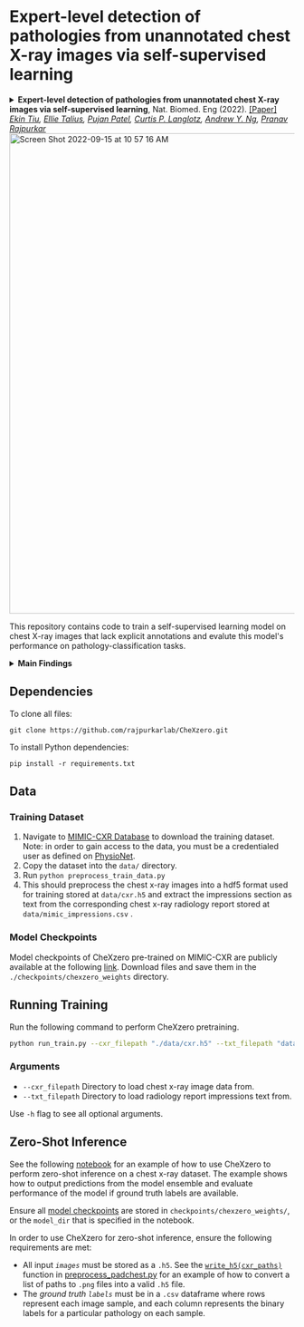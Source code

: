 # Expert-level detection of pathologies from unannotated chest X-ray images via self-supervised learning

<details>
<summary>
  <b>Expert-level detection of pathologies from unannotated chest X-ray images via self-supervised learning</b>, Nat. Biomed. Eng (2022). 
  <a href="https://www.nature.com/articles/s41551-022-00936-9" target="blank">[Paper]</a>
	<br><em><a href="https://www.linkedin.com/in/ekin-tiu-0aa467200/">Ekin Tiu</a>, <a href="https://www.linkedin.com/in/ellie-talius/">Ellie Talius</a>, <a href="https://www.linkedin.com/in/pujanpatel24/">Pujan Patel</a>, <a href="https://med.stanford.edu/profiles/curtis-langlotz">Curtis P. Langlotz</a>, <a href="https://www.andrewng.org/">Andrew Y. Ng</a>, <a href="https://pranavrajpurkar.squarespace.com/">Pranav Rajpurkar</a></em></br>
</summary>

```bash
Tiu, E., Talius, E., Patel, P. et al. Expert-level detection of pathologies from unannotated chest X-ray images via self-supervised learning. Nat. Biomed. Eng (2022). https://doi.org/10.1038/s41551-022-00936-9
```
</details>

<img width="848" alt="Screen Shot 2022-09-15 at 10 57 16 AM" src="https://user-images.githubusercontent.com/12751529/190451160-a919b363-6005-4cd4-9633-b194392bd728.png">

This repository contains code to train a self-supervised learning model on chest X-ray images that lack explicit annotations and evalute this model's performance on pathology-classification tasks.

<details>
  <summary>
	  <b>Main Findings</b>
  </summary>

1. **Automatically detecting pathologies in chest x-rays without explicit annotations:** Our method learns directly from the combination of images and unstructured radiology reports, thereby avoiding time-consuming labeling efforts. Our deep learning method is capable of predicting multiple pathologies and differential diagnoses that it had not explicitly seen during training. 
2. **Matching radiologist performance on different tasks on an external test set:** Our method performed on par with human performance when evaluated on an external validation set (CheXpert) of chest x-ray images labeled for the presence of 14 different conditions by multiple radiologists.
3. **Outperforming approaches that train on explicitly labeled data on an external test set:**  Using no labels, we outperformed a fully supervised approach (100% of labels) on 3 out of the 8 selected pathologies on a dataset (PadChest) collected in a different country. We further demonstrated high performance (AUC > 0.9) on 14 findings and at least 0.700 on 53 findings out of 107 radiographic findings that the method had not seen during training.
</details>


## Dependencies
To clone all files:

```git clone https://github.com/rajpurkarlab/CheXzero.git```

To install Python dependencies:

```pip install -r requirements.txt```

## Data 
### Training Dataset
1. Navigate to [MIMIC-CXR Database](https://physionet.org/content/mimic-cxr/2.0.0/) to download the training dataset. Note: in order to gain access to the data, you must be a credentialed user as defined on [PhysioNet](https://physionet.org/settings/credentialing/). 
2. Copy the dataset into the `data/` directory.
3. Run `python preprocess_train_data.py`
4. This should preprocess the chest x-ray images into a hdf5 format used for training stored at `data/cxr.h5` and extract the impressions section as text from the corresponding chest x-ray radiology report stored at `data/mimic_impressions.csv` .

### Model Checkpoints
Model checkpoints of CheXzero pre-trained on MIMIC-CXR are publicly available at the following [link](https://drive.google.com/drive/folders/19YH2EALQTbkKXdJmKm3iaK8yPi9s1xc-?usp=sharing). Download files and save them in the `./checkpoints/chexzero_weights` directory.

## Running Training
Run the following command to perform CheXzero pretraining. 
```bash
python run_train.py --cxr_filepath "./data/cxr.h5" --txt_filepath "data/mimic_impressions.csv"
```

### Arguments
* `--cxr_filepath` Directory to load chest x-ray image data from.
* `--txt_filepath` Directory to load radiology report impressions text from.

Use `-h` flag to see all optional arguments. 

## Zero-Shot Inference
See the following [notebook](https://github.com/rajpurkarlab/CheXzero/blob/main/notebooks/zero_shot.ipynb) for an example of how to use CheXzero to perform zero-shot inference on a chest x-ray dataset. The example shows how to output predictions from the model ensemble and evaluate performance of the model if ground truth labels are available.

Ensure all [model checkpoints](https://drive.google.com/drive/folders/19YH2EALQTbkKXdJmKm3iaK8yPi9s1xc-?usp=sharing) are stored in `checkpoints/chexzero_weights/`, or the `model_dir` that is specified in the notebook.

In order to use CheXzero for zero-shot inference, ensure the following requirements are met: 
* All input *`images`* must be stored as a `.h5`. See the [`write_h5(cxr_paths)`](https://github.com/rajpurkarlab/internal-chexzero/blob/cleanversion/preprocess_padchest.py#L155) function in [preprocess_padchest.py](https://github.com/rajpurkarlab/internal-chexzero/blob/cleanversion/preprocess_padchest.py) for an example of how to convert a list of paths to `.png` files into a valid `.h5` file. 
* The *ground truth `labels`* must be in a `.csv` dataframe where rows represent each image sample, and each column represents the binary labels for a particular pathology on each sample.

